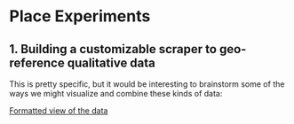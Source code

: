 # Place Experiments

## 1. Building a customizable scraper to geo-reference qualitative data
This is pretty specific, but it would be interesting to brainstorm some of the ways we might visualize and combine these kinds of data:

[Formatted view of the data](https://codebeautify.org/jsonviewer/cbb2082f)